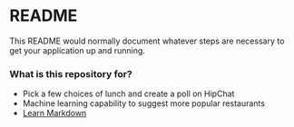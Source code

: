 # README #

This README would normally document whatever steps are necessary to get your application up and running.

### What is this repository for? ###

* Pick a few choices of lunch and create a poll on HipChat
* Machine learning capability to suggest more popular restaurants
* [Learn Markdown](https://bitbucket.org/tutorials/markdowndemo)
